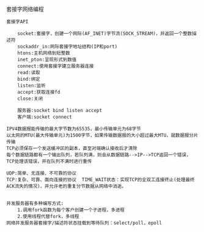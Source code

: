 套接字网络编程

    套接字API

        socket:套接字，创建一个网际(AF_INET)字节流(SOCK_STREAM)，并返回一个整数描述符
        sockaddr_in:网际套接字地址结构(IP和port)
        htons:主机网络到短整数
        inet_pton:呈现形式到数值
        connect:使用套接字建立服务器连接
        read:读取
        bind:绑定
        listen:监听
        accept:获取连接fd
        close:关闭

        服务器:socket bind listen accept
        客户端:socket connect

    IPV4数据报能传输的最大字节数为65535，最小传输单元为68字节
    以太网的MTU(最大传输单元)为1500字节，如果传输数据报的大小超过最大MTU，就数据报分片传输
    TCP必须保存一个发送缓冲区的副本，直至对端确认接收后才清除
    每个数据链路都有一个输出队列，若队列满，则会从数据链路-->IP-->TCP返回一个错误，TCP处理该错误，并在队列不满时进行重传

    UDP:简单、无连接、不可靠的协议
    TCP:复杂、可靠、面向连接的协议  TIME_WAIT状态：实现TCP的全双工连接终止(处理最终ACK流失的情况)，并允许老的重复分节数据从网络中消逝。


    并发服务器有多种编写方式:
        1.调用fork函数为每个客户创建一个子进程，多进程
        2.使用线程代替fork，多线程
    网络并发服务器套接字/描述符状态挂载到等待队列：select/poll，epoll
